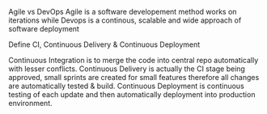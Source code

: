 Agile vs DevOps
Agile is a software developement method works on iterations while Devops is a continous, scalable and wide approach of software deployment

Define CI, Continuous Delivery & Continuous Deployment

Continuous Integration is to merge the code into central repo automatically with lesser conflicts.
Continuous Delivery is actually the CI stage being approved, small sprints are created  for small features therefore all changes are automatically tested & build.
Continuous Deployment is continuous testing of each update and then automatically deployment into production environment.

